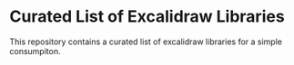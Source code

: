 # Curated List of Excalidraw Libraries

This repository contains a curated list of excalidraw libraries for a simple consumpiton.